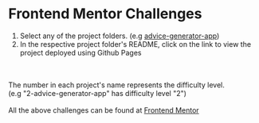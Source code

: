 # Frontend Mentor Challenges

1. Select any of the project folders. (e.g [advice-generator-app](./2-advice-generator-app/))  
1. In the respective project folder's README, click on the link to view the project deployed using Github Pages

<br><br>
The number in each project's name represents the difficulty level.
<br>
(e.g "2-advice-generator-app" has difficulty level "2")
<br><br>
All the above challenges can be found at [Frontend Mentor](https://www.frontendmentor.io/challenges)